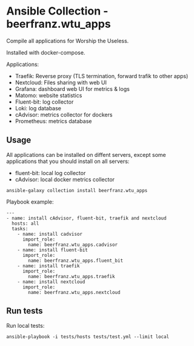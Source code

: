 # Ansible Collection - beerfranz.wtu_apps

Compile all applications for Worship the Useless.

Installed with docker-compose.

Applications:
* Traefik: Reverse proxy (TLS termination, forward trafik to other apps)
* Nextcloud: Files sharing with web UI
* Grafana: dashboard web UI for metrics & logs
* Matomo: website statistics
* Fluent-bit: log collector
* Loki: log database
* cAdvisor: metrics collector for dockers
* Prometheus: metrics database

## Usage

All applications can be installed on diffent servers, except some applications that you should install on all servers:
* fluent-bit: local log collector
* cAdvisor: local docker metrics collector

`ansible-galaxy collection install beerfranz.wtu_apps`

Playbook example:
```
---
- name: install cAdvisor, fluent-bit, traefik and nextcloud
  hosts: all
  tasks:
    - name: install cadvisor
      import_role:
        name: beerfranz.wtu_apps.cadvisor
    - name: install fluent-bit
      import_role:
        name: beerfranz.wtu_apps.fluent_bit
    - name: install traefik
      import_role:
        name: beerfranz.wtu_apps.traefik
    - name: install nextcloud
      import_role:
        name: beerfranz.wtu_apps.nextcloud
```

## Run tests

Run local tests:

```
ansible-playbook -i tests/hosts tests/test.yml --limit local
```
